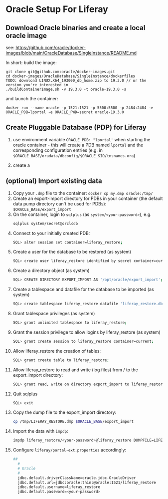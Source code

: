 # Oracle Setup For Liferay

## Download Oracle binaries and create a local oracle image

see: https://github.com/oracle/docker-images/blob/main/OracleDatabase/SingleInstance/README.md

In short: build the image:

```
git clone git@github.com:oracle/docker-images.git
cd docker-images/OracleDatabase/SingleInstance/dockerfiles
TODO: download LINUX.X64_193000_db_home.zip to 19.3.0 // or the version you're interested in
./buildContainerImage.sh -v 19.3.0 -t oracle-19.3.0 -s
```

and launch the container:

```
docker run --name oracle -p 1521:1521 -p 5500:5500 -p 2484:2484 -e ORACLE_PDB=lportal -e ORACLE_PWD=secret oracle-19.3.0
```

## Create Pluggable Database (PDP) for Liferay

1. use environment variable `ORACLE_PDB: "lportal'` when starting the oracle container - this will create a PDB named `lportal` and the corresponding configuration entries (e.g. in `$ORACLE_BASE/oradata/dbconfig/$ORACLE_SID/tnsnames.ora`)

1. create a 

## (optional) Import existing data

1. Copy your `.dmp` file to the container: `docker cp my.dmp oracle:/tmp/`
1. Create an export-import directory for PDBs in your container (the default data pump directory can't be used for PDBs): `$ORACLE_BASE/export_import`
1. On the container, login to `sqlplus` (as `system/<your-password>`), e.g.
	```bash
	sqlplus system/secret@orclcdb
	```
1. Connect to your initially created PDB:
	```bash
	SQL> alter session set container=liferay_restore;
 	```
1. Create a user for the database to be restored (as system)
	```bash
	SQL> create user liferay_restore identified by secret container=current;
	```
1. Create a directory object (as system)
	```bash
	SQL> CREATE DIRECTORY EXPORT_IMPORT AS '/opt/oracle/export_import';
	```
1. Create a tablespace and datafile for the database to be imported (as system)
	```bash
	SQL> create tablespace liferay_restore datafile 'liferay_restore.dbf' size 2g autoextend on;
	```
1. Grant tablespace privileges (as system)
	```bash
	SQL> grant unlimited tablespace to liferay_restore;
	```
1. Grant the session privilege to allow logins by liferay_restore (as system)
	```bash
	SQL> grant create session to liferay_restore container=current;
	```
1. Allow liferay_restore the creation of tables:
	```bash
	SQL> grant create table to liferay_restore;
	```
1. Allow liferay_restore to read and write (log files) from / to the export_import directory:
	```bash
	SQL> grant read, write on directory export_import to liferay_restore;
	```
1. Quit sqlplus
	```bash
	SQL> exit
	```
1. Copy the dump file to the export_import directory:
	```bash
	cp /tmp/LIFERAY_RESTORE.dmp $ORACLE_BASE/export_import
	```
1. Import the data with `impdp`:
	```bash
	impdp liferay_restore/<your-password>@liferay_restore DUMPFILE=LIFERAY_RESTORE.dmp full=y directory=export_import
	```
1. Configure `liferay/portal-ext.properties` accordingly:
	```bash
	##
	  #
	  # Oracle
	  #
	  jdbc.default.driverClassName=oracle.jdbc.OracleDriver
	  jdbc.default.url=jdbc:oracle:thin:@oracle:1521/liferay_restore
	  jdbc.default.username=liferay_restore
	  jdbc.default.password=<your-password>
	```


